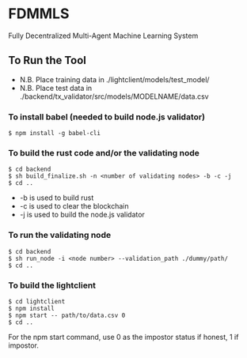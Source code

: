 # FDMMLS
Fully Decentralized Multi-Agent Machine Learning System

## To Run the Tool
- N.B. Place training data in ./lightclient/models/test_model/
- N.B. Place test data in ./backend/tx_validator/src/models/MODELNAME/data.csv
### To install babel (needed to build node.js validator)
``` shell
$ npm install -g babel-cli
```
### To build the rust code and/or the validating node
``` shell
$ cd backend
$ sh build_finalize.sh -n <number of validating nodes> -b -c -j 
$ cd ..
````
- -b is used to build rust
- -c is used to clear the blockchain
- -j is used to build the node.js validator

### To run the validating node
``` shell
$ cd backend
$ sh run_node -i <node number> --validation_path ./dummy/path/
$ cd ..
````
### To build the lightclient 
``` shell
$ cd lightclient
$ npm install
$ npm start -- path/to/data.csv 0
$ cd ..
```
For the npm start command, use 0 as the impostor status if honest, 1 if impostor. 
